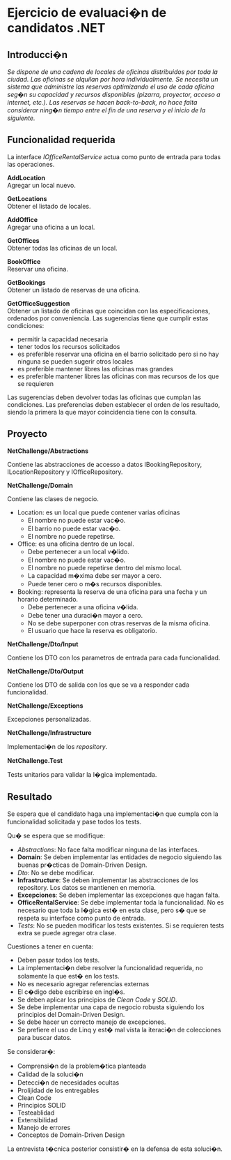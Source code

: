 # Ejercicio de evaluaci�n de candidatos .NET

## Introducci�n

*Se dispone de una cadena de locales de oficinas distribuidos por toda la ciudad.
Las oficinas se alquilan por hora individualmente. 
Se necesita un sistema que administre las reservas optimizando el uso de cada oficina seg�n su capacidad y recursos disponibles (pizarra, proyector, acceso a internet, etc.).
Las reservas se hacen back-to-back, no hace falta considerar ning�n tiempo entre el fin de una reserva y el inicio de la siguiente.*


## Funcionalidad requerida

La interface *IOfficeRentalService* actua como punto de entrada para todas las operaciones.


**AddLocation**<br/>
Agregar un local nuevo.

**GetLocations**<br/> 
Obtener el listado de locales.

**AddOffice**<br/> 
Agregar una oficina a un local.

**GetOffices**<br/> 
Obtener todas las oficinas de un local.

**BookOffice**<br/> 
Reservar una oficina.

**GetBookings**<br/> 
Obtener un listado de reservas de una oficina.

**GetOfficeSuggestion**<br/> 
Obtener un listado de oficinas que coincidan con las especificaciones, ordenados por conveniencia.
Las sugerencias tiene que cumplir estas condiciones:
- permitir la capacidad necesaria
- tener todos los recursos solicitados
- es preferible reservar una oficina en el barrio solicitado pero si no hay ninguna se pueden sugerir otros locales
- es preferible mantener libres las oficinas mas grandes
- es preferible mantener libres las oficinas con mas recursos de los que se requieren

Las sugerencias deben devolver todas las oficinas que cumplan las condiciones. 
Las preferencias deben establecer el orden de los resultado, siendo la primera la que mayor coincidencia tiene con la consulta.


## Proyecto

**NetChallenge/Abstractions**

Contiene las abstracciones de accesso a datos IBookingRepository, ILocationRepository y IOfficeRepository.


**NetChallenge/Domain**

Contiene las clases de negocio.

- Location: es un local que puede contener varias oficinas
    - El nombre no puede estar vac�o.
    - El barrio no puede estar vac�o.
    - El nombre no puede repetirse.
- Office: es una oficina dentro de un local.
    - Debe pertenecer a un local v�lido.
    - El nombre no puede estar vac�o.
    - El nombre no puede repetirse dentro del mismo local.
    - La capacidad m�xima debe ser mayor a cero.
    - Puede tener cero o m�s recursos disponibles.
- Booking: representa la reserva de una oficina para una fecha y un horario determinado.
    - Debe pertenecer a una oficina v�lida.
    - Debe tener una duraci�n mayor a cero.
    - No se debe superponer con otras reservas de la misma oficina.
    - El usuario que hace la reserva es obligatorio.


**NetChallenge/Dto/Input**

Contiene los DTO con los parametros de entrada para cada funcionalidad.


**NetChallenge/Dto/Output**

Contiene los DTO de salida con los que se va a responder cada funcionalidad.


**NetChallenge/Exceptions**

Excepciones personalizadas.

**NetChallenge/Infrastructure**

Implementaci�n de los _repository_.

**NetChallenge.Test**

Tests unitarios para validar la l�gica implementada.



## Resultado

Se espera que el candidato haga una implementaci�n que cumpla con la funcionalidad solicitada y pase todos los tests.

Qu� se espera que se modifique:
- _Abstractions_: No face falta modificar ninguna de las interfaces.
- **Domain**: Se deben implementar las entidades de negocio siguiendo las buenas pr�cticas de Domain-Driven Design.
- _Dto_: No se debe modificar.
- **Infrastructure**: Se deben implementar las abstracciones de los repository. Los datos se mantienen en memoria.
- **Excepciones**: Se deben implementar las excepciones que hagan falta.
- **OfficeRentalService**: Se debe implementar toda la funcionalidad. No es necesario que toda la l�gica est� en esta clase, pero s� que se respeta su interface como punto de entrada.
- _Tests_: No se pueden modificar los tests existentes. Si se requieren tests extra se puede agregar otra clase.


Cuestiones a tener en cuenta:
- Deben pasar todos los tests.
- La implementaci�n debe resolver la funcionalidad requerida, no solamente la que est� en los tests.
- No es necesario agregar referencias externas
- El c�digo debe escribirse en ingl�s.
- Se deben aplicar los principios de _Clean Code_ y _SOLID_.
- Se debe implementar una capa de negocio robusta siguiendo los principios del Domain-Driven Design.
- Se debe hacer un correcto manejo de excepciones.
- Se prefiere el uso de Linq y est� mal vista la iteraci�n de colecciones para buscar datos.



Se considerar�:
- Comprensi�n de la problem�tica planteada
- Calidad de la soluci�n
- Detecci�n de necesidades ocultas
- Prolijidad de los entregables
- Clean Code
- Principios SOLID
- Testeablidad
- Extensibilidad
- Manejo de errores
- Conceptos de Domain-Driven Design

La entrevista t�cnica posterior consistir� en la defensa de esta soluci�n.
